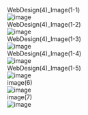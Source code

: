 WebDesign(4)_Image(1-1)<br>
![image](https://github.com/user-attachments/assets/5633828d-981e-4d48-b4c5-ed1441ffb03b)
<br>WebDesign(4)_Image(1-2)<br>
![image](https://github.com/user-attachments/assets/c7946543-b417-4ec3-b360-2bfa7c03cba7)
<br>WebDesign(4)_Image(1-3)<br>
![image](https://github.com/user-attachments/assets/4c77d423-08e2-4c99-ae11-8bea5be20ea0)
<br>WebDesign(4)_Image(1-4)<br>
![image](https://github.com/user-attachments/assets/9ab74f77-0416-47bf-9f20-9ba73457dcc4)
<br>WebDesign(4)_Image(1-5)<br>
![image](https://github.com/user-attachments/assets/8343808a-36fe-40ec-9e5b-12af3206b2f7)
<br>image(6)<br>
![image](https://github.com/user-attachments/assets/903aa71c-5cbb-4b27-9782-cd22f1a02a25)
<br>image(7)<br>
![image](https://github.com/user-attachments/assets/e6849018-bde3-4e31-a717-33284829f099)
